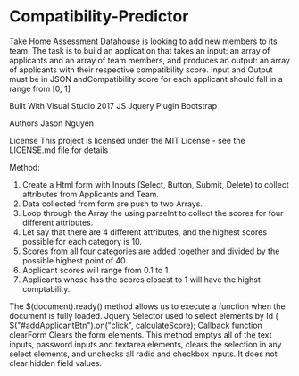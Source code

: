 # Compatibility-Predictor
Take Home Assessment
Datahouse is looking to add new members to its team. The task is to build an application that takes an input: an array of applicants and an array of team
members, and produces an output: an array of applicants with their respective compatibility
score. Input and Output must be in JSON andCompatibility score for each applicant should fall in a range from [0, 1]

Built With
Visual Studio 2017
JS
Jquery Plugin
Bootstrap

Authors
Jason Nguyen

License
This project is licensed under the MIT License - see the LICENSE.md file for details

Method: 
1. Create a Html form with Inputs (Select, Button, Submit, Delete) to collect attributes from Applicants and Team.
2. Data collected from form are push to two Arrays.
3. Loop through the Array the using parseInt to collect the scores for four different attributes.
4. Let say that there are 4 different attributes, and the highest scores possible for each category is 10. 
5. Scores from all four categories are added together and divided by the possible highest point of 40.
6. Applicant scores will range from 0.1 to 1 
7. Applicants whose has the scores closest to 1 will have the highst comptability. 

The $(document).ready() method allows us to execute a function when the document is fully loaded. 
Jquery Selector used to select elements by Id (  $("#addApplicantBtn").on("click", calculateScore);
Callback function
clearForm
Clears the form elements. This method emptys all of the text inputs, password inputs and textarea elements, clears the selection in any select elements, and unchecks all radio and checkbox inputs. It does not clear hidden field values.





